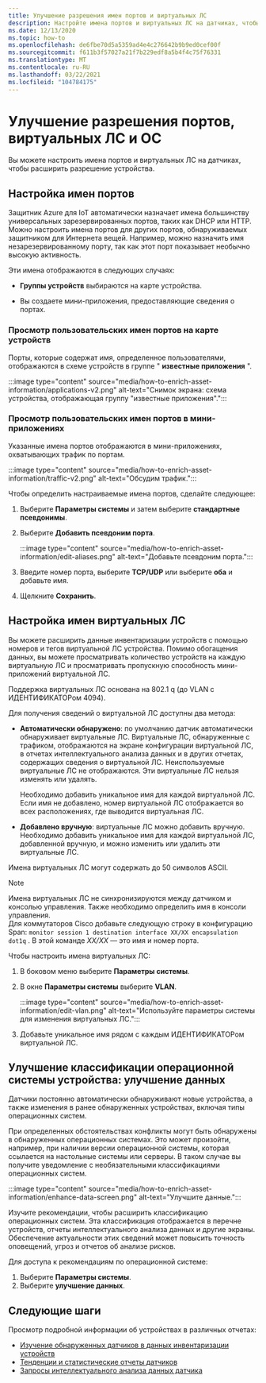 ```yaml
---
title: Улучшение разрешения имен портов и виртуальных ЛС
description: Настройте имена портов и виртуальных ЛС на датчиках, чтобы расширить разрешение устройства.
ms.date: 12/13/2020
ms.topic: how-to
ms.openlocfilehash: de6fbe70d5a5359ad4e4c276642b9b9ed0cef00f
ms.sourcegitcommit: f611b3f57027a21f7b229edf8a5b4f4c75f76331
ms.translationtype: MT
ms.contentlocale: ru-RU
ms.lasthandoff: 03/22/2021
ms.locfileid: "104784175"
---
```

# <a name="enhance-port-vlan-and-os-resolution"></a>Улучшение разрешения портов, виртуальных ЛС и ОС

Вы можете настроить имена портов и виртуальных ЛС на датчиках, чтобы расширить разрешение устройства.

## <a name="customize-port-names"></a>Настройка имен портов

Защитник Azure для IoT автоматически назначает имена большинству универсальных зарезервированных портов, таких как DHCP или HTTP. Можно настроить имена портов для других портов, обнаруживаемых защитником для Интернета вещей. Например, можно назначить имя незарезервированному порту, так как этот порт показывает необычно высокую активность.

Эти имена отображаются в следующих случаях:

  - **Группы устройств** выбираются на карте устройства.

  - Вы создаете мини-приложения, предоставляющие сведения о портах.

### <a name="view-custom-port-names-in-the-device-map"></a>Просмотр пользовательских имен портов на карте устройств

Порты, которые содержат имя, определенное пользователями, отображаются в схеме устройств в группе " **известные приложения** ".

:::image type="content" source="media/how-to-enrich-asset-information/applications-v2.png" alt-text="Снимок экрана: схема устройства, отображающая группу &quot;известные приложения&quot;.":::

### <a name="view-custom-port-names-in-widgets"></a>Просмотр пользовательских имен портов в мини-приложениях

Указанные имена портов отображаются в мини-приложениях, охватывающих трафик по портам.

:::image type="content" source="media/how-to-enrich-asset-information/traffic-v2.png" alt-text="Обсудим трафик.":::

Чтобы определить настраиваемые имена портов, сделайте следующее:

1. Выберите **Параметры системы** и затем выберите **стандартные псевдонимы**.

2. Выберите **Добавить псевдоним порта**.

    :::image type="content" source="media/how-to-enrich-asset-information/edit-aliases.png" alt-text="Добавьте псевдоним порта.":::

3. Введите номер порта, выберите **TCP/UDP** или выберите **оба** и добавьте имя.

4. Щелкните **Сохранить**.

## <a name="configure-vlan-names"></a>Настройка имен виртуальных ЛС

Вы можете расширить данные инвентаризации устройств с помощью номеров и тегов виртуальной ЛС устройства. Помимо обогащения данных, вы можете просматривать количество устройств на каждую виртуальную ЛС и просматривать пропускную способность мини-приложений виртуальной ЛС.

Поддержка виртуальных ЛС основана на 802.1 q (до VLAN с ИДЕНТИФИКАТОРом 4094).

Для получения сведений о виртуальной ЛС доступны два метода:

- **Автоматически обнаружено**: по умолчанию датчик автоматически обнаруживает виртуальные ЛС. Виртуальные ЛС, обнаруженные с трафиком, отображаются на экране конфигурации виртуальной ЛС, в отчетах интеллектуального анализа данных и в других отчетах, содержащих сведения о виртуальной ЛС. Неиспользуемые виртуальные ЛС не отображаются. Эти виртуальные ЛС нельзя изменять или удалять. 

  Необходимо добавить уникальное имя для каждой виртуальной ЛС. Если имя не добавлено, номер виртуальной ЛС отображается во всех расположениях, где выводится виртуальная ЛС.

- **Добавлено вручную**: виртуальные ЛС можно добавить вручную. Необходимо добавить уникальное имя для каждой виртуальной ЛС, добавленной вручную, и можно изменить или удалить эти виртуальные ЛС.

Имена виртуальных ЛС могут содержать до 50 символов ASCII.

> [!NOTE]
> Имена виртуальных ЛС не синхронизируются между датчиком и консолью управления. Также необходимо определить имя в консоли управления.  
Для коммутаторов Cisco добавьте следующую строку в конфигурацию Span: `monitor session 1 destination interface XX/XX encapsulation dot1q` . В этой команде *XX/XX* — это имя и номер порта.

Чтобы настроить имена виртуальных ЛС:

1. В боковом меню выберите **Параметры системы**.

2. В окне **Параметры системы** выберите **VLAN**.

    :::image type="content" source="media/how-to-enrich-asset-information/edit-vlan.png" alt-text="Используйте параметры системы для изменения виртуальных ЛС.":::

3. Добавьте уникальное имя рядом с каждым ИДЕНТИФИКАТОРом виртуальной ЛС.

## <a name="improve-device-operating-system-classification-data-enhancement"></a>Улучшение классификации операционной системы устройства: улучшение данных

Датчики постоянно автоматически обнаруживают новые устройства, а также изменения в ранее обнаруженных устройствах, включая типы операционных систем.

При определенных обстоятельствах конфликты могут быть обнаружены в обнаруженных операционных системах. Это может произойти, например, при наличии версии операционной системы, которая ссылается на настольные системы или серверы. В таком случае вы получите уведомление с необязательными классификациями операционных систем.

:::image type="content" source="media/how-to-enrich-asset-information/enhance-data-screen.png" alt-text="Улучшите данные.":::

Изучите рекомендации, чтобы расширить классификацию операционных систем. Эта классификация отображается в перечне устройств, отчеты интеллектуального анализа данных и другие экраны. Обеспечение актуальности этих сведений может повысить точность оповещений, угроз и отчетов об анализе рисков.

Для доступа к рекомендациям по операционной системе:

1. Выберите **Параметры системы**.
1. Выберите **улучшение данных**.

## <a name="next-steps"></a>Следующие шаги

Просмотр подробной информации об устройствах в различных отчетах:

- [Изучение обнаруженных датчиков в данных инвентаризации устройств](how-to-investigate-sensor-detections-in-a-device-inventory.md)
- [Тенденции и статистические отчеты датчиков](how-to-create-trends-and-statistics-reports.md)
- [Запросы интеллектуального анализа данных датчика](how-to-create-data-mining-queries.md)

